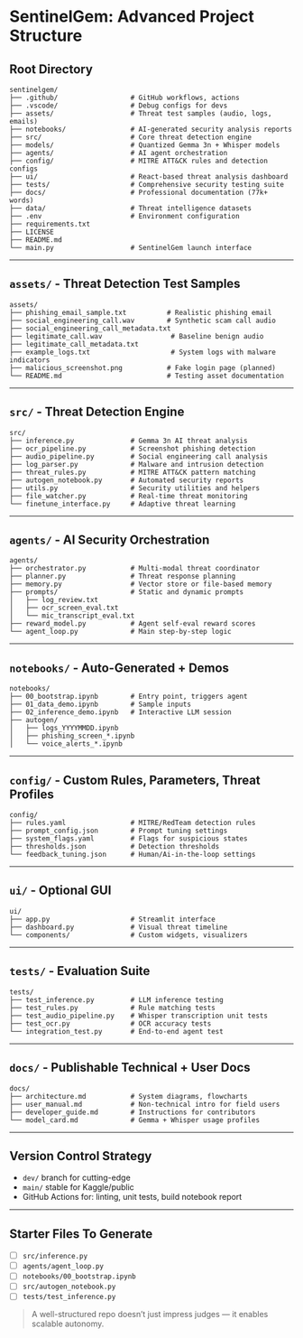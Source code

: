 # SentinelGem: Advanced Project Structure

## Root Directory

```
sentinelgem/
├── .github/                  # GitHub workflows, actions
├── .vscode/                  # Debug configs for devs
├── assets/                   # Threat test samples (audio, logs, emails)
├── notebooks/                # AI-generated security analysis reports
├── src/                      # Core threat detection engine
├── models/                   # Quantized Gemma 3n + Whisper models
├── agents/                   # AI agent orchestration
├── config/                   # MITRE ATT&CK rules and detection configs
├── ui/                       # React-based threat analysis dashboard
├── tests/                    # Comprehensive security testing suite
├── docs/                     # Professional documentation (77k+ words)
├── data/                     # Threat intelligence datasets
├── .env                      # Environment configuration
├── requirements.txt
├── LICENSE
├── README.md
└── main.py                   # SentinelGem launch interface
```

---

## `assets/` - Threat Detection Test Samples

```
assets/
├── phishing_email_sample.txt          # Realistic phishing email
├── social_engineering_call.wav        # Synthetic scam call audio
├── social_engineering_call_metadata.txt
├── legitimate_call.wav                 # Baseline benign audio
├── legitimate_call_metadata.txt
├── example_logs.txt                    # System logs with malware indicators
├── malicious_screenshot.png           # Fake login page (planned)
└── README.md                          # Testing asset documentation
```

---

## `src/` - Threat Detection Engine

```
src/
├── inference.py              # Gemma 3n AI threat analysis
├── ocr_pipeline.py           # Screenshot phishing detection
├── audio_pipeline.py         # Social engineering call analysis
├── log_parser.py             # Malware and intrusion detection
├── threat_rules.py           # MITRE ATT&CK pattern matching
├── autogen_notebook.py       # Automated security reports
├── utils.py                  # Security utilities and helpers
├── file_watcher.py           # Real-time threat monitoring
└── finetune_interface.py     # Adaptive threat learning
```

---

## `agents/` - AI Security Orchestration

```
agents/
├── orchestrator.py           # Multi-modal threat coordinator
├── planner.py                # Threat response planning
├── memory.py                 # Vector store or file-based memory
├── prompts/                  # Static and dynamic prompts
│   ├── log_review.txt
│   ├── ocr_screen_eval.txt
│   └── mic_transcript_eval.txt
├── reward_model.py           # Agent self-eval reward scores
└── agent_loop.py             # Main step-by-step logic
```

---

## `notebooks/` - Auto-Generated + Demos

```
notebooks/
├── 00_bootstrap.ipynb        # Entry point, triggers agent
├── 01_data_demo.ipynb        # Sample inputs
├── 02_inference_demo.ipynb   # Interactive LLM session
├── autogen/
│   ├── logs_YYYYMMDD.ipynb
│   ├── phishing_screen_*.ipynb
│   └── voice_alerts_*.ipynb
```

---

## `config/` - Custom Rules, Parameters, Threat Profiles

```
config/
├── rules.yaml                # MITRE/RedTeam detection rules
├── prompt_config.json        # Prompt tuning settings
├── system_flags.yaml         # Flags for suspicious states
├── thresholds.json           # Detection thresholds
└── feedback_tuning.json      # Human/Ai-in-the-loop settings
```

---

## `ui/` - Optional GUI

```
ui/
├── app.py                    # Streamlit interface
├── dashboard.py              # Visual threat timeline
└── components/               # Custom widgets, visualizers
```

---

## `tests/` - Evaluation Suite

```
tests/
├── test_inference.py         # LLM inference testing
├── test_rules.py             # Rule matching tests
├── test_audio_pipeline.py    # Whisper transcription unit tests
├── test_ocr.py               # OCR accuracy tests
└── integration_test.py       # End-to-end agent test
```

---

## `docs/` - Publishable Technical + User Docs

```
docs/
├── architecture.md           # System diagrams, flowcharts
├── user_manual.md            # Non-technical intro for field users
├── developer_guide.md        # Instructions for contributors
└── model_card.md             # Gemma + Whisper usage profiles
```

---

## Version Control Strategy

* `dev/` branch for cutting-edge
* `main/` stable for Kaggle/public
* GitHub Actions for: linting, unit tests, build notebook report

---

## Starter Files To Generate

* [ ] `src/inference.py`
* [ ] `agents/agent_loop.py`
* [ ] `notebooks/00_bootstrap.ipynb`
* [ ] `src/autogen_notebook.py`
* [ ] `tests/test_inference.py`

> A well-structured repo doesn’t just impress judges — it enables scalable autonomy.
